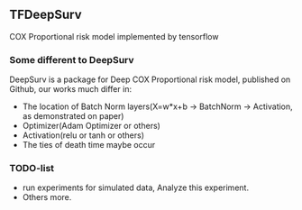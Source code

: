 ## TFDeepSurv
COX Proportional risk model implemented by tensorflow

### Some different to DeepSurv
DeepSurv is a package for Deep COX Proportional risk model, published on Github, our works much differ in:

- The location of Batch Norm layers(X=w*x+b -> BatchNorm -> Activation, as demonstrated on paper)
- Optimizer(Adam Optimizer or others)
- Activation(relu or tanh or others)
- The ties of death time maybe occur

### TODO-list
- run experiments for simulated data, Analyze this experiment.
- Others more.